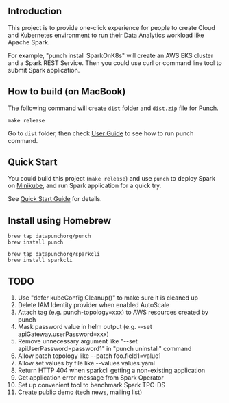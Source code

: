 
## Introduction

This project is to provide one-click experience for people to create Cloud and Kubernetes environment to run their Data Analytics workload
like Apache Spark.

For example, "punch install SparkOnK8s" will create an AWS EKS cluster and a Spark REST Service. Then you could use curl or command line tool
to submit Spark application.

## How to build (on MacBook)

The following command will create `dist` folder and `dist.zip` file for Punch.

```
make release
```

Go to `dist` folder, then check [User Guide](UserGuide.md) to see how to run punch command.

## Quick Start

You could build this project (`make release`) and use `punch` to deploy Spark on [Minikube](https://minikube.sigs.k8s.io/docs/start/), and run Spark application for a quick try.

See [Quick Start Guide](QuickStart_Minikube.md) for details.

## Install using Homebrew

```
brew tap datapunchorg/punch
brew install punch

brew tap datapunchorg/sparkcli
brew install sparkcli
```

## TODO

1. Use "defer kubeConfig.Cleanup()" to make sure it is cleaned up
2. Delete IAM Identity provider when enabled AutoScale
3. Attach tag (e.g. punch-topology=xxx) to AWS resources created by punch
4. Mask password value in helm output (e.g. --set apiGateway.userPassword=xxx)
5. Remove unnecessary argument like "--set apiUserPassword=password1" in "punch uninstall" command
6. Allow patch topology like --patch foo.field1=value1
7. Allow set values by file like --values values.yaml
8. Return HTTP 404 when sparkcli getting a non-existing application
9. Get application error message from Spark Operator
10. Set up convenient tool to benchmark Spark TPC-DS
11. Create public demo (tech news, mailing list)